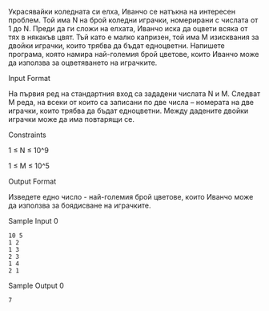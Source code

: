 Украсявайки коледната си елха, Иванчо се натъкна на интересен проблем. Той има N на брой коледни играчки, номерирани с числата от 1 до N. Преди да ги сложи на елхата, Иванчо иска да оцвети всяка от тях в някакъв цвят. Тъй като е малко капризен, той има M изисквания за двойки играчки, които трябва да бъдат едноцветни. Напишете програма, която намира най-големия брой цветове, които Иванчо може да използва за оцветяването на играчките.

Input Format

На първия ред на стандартния вход са зададени числата N и M. Следват M реда, на всеки от които са записани по две числа – номерата на две играчки, които трябва да бъдат едноцветни. Между дадените двойки играчки може да има повтарящи се.

Constraints

1 ≤ N ≤ 10^9

1 ≤ M ≤ 10^5

Output Format

Изведете едно число - най-големия брой цветове, които Иванчо може да използва за боядисване на играчките.

Sample Input 0

    10 5
    1 2
    1 3
    2 3
    1 4
    2 1

Sample Output 0

    7

